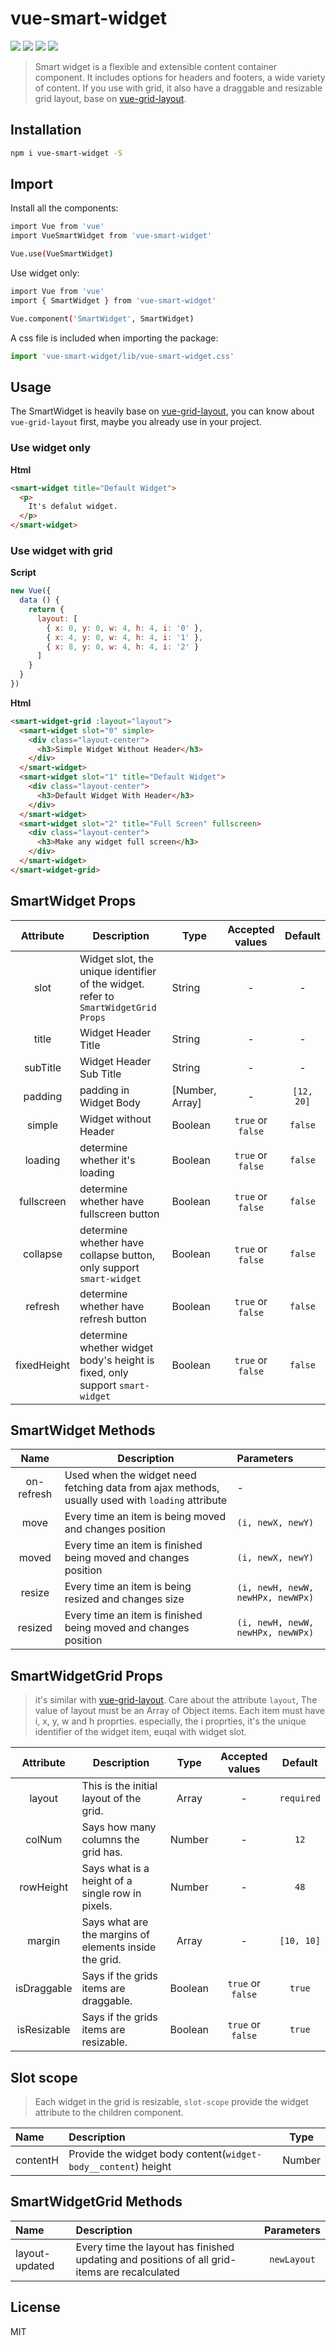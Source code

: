 # vue-smart-widget

<p align="left">
  <a href="https://travis-ci.org/xiaoluoboding/vue-smart-widget"><img src="https://travis-ci.org/xiaoluoboding/vue-smart-widget.svg?branch=dev"></a>
  <a href="https://travis-ci.org/xiaoluoboding/vue-smart-widget"><img src="https://img.shields.io/npm/v/vue-smart-widget.svg"></a>
  <a href="https://travis-ci.org/xiaoluoboding/vue-smart-widget"><img src="https://img.shields.io/github/stars/xiaoluoboding/vue-smart-widget.svg"></a>
  <a href="https://travis-ci.org/xiaoluoboding/vue-smart-widget"><img src="https://img.shields.io/github/license/xiaoluoboding/vue-smart-widget.svg"></a>
</p>

> Smart widget is a flexible and extensible content container component. It includes options for headers and footers, a wide variety of content. If you use with grid, it also have a draggable and resizable grid layout, base on [vue-grid-layout](https://github.com/jbaysolutions/vue-grid-layout). 

## Installation

```bash
npm i vue-smart-widget -S
```

## Import

Install all the components:

```bash
import Vue from 'vue'
import VueSmartWidget from 'vue-smart-widget'

Vue.use(VueSmartWidget)
```

Use widget only:

```bash
import Vue from 'vue'
import { SmartWidget } from 'vue-smart-widget'

Vue.component('SmartWidget', SmartWidget)
```

A css file is included when importing the package:

```js
import 'vue-smart-widget/lib/vue-smart-widget.css'
```

## Usage

The SmartWidget is heavily base on [vue-grid-layout](https://github.com/jbaysolutions/vue-grid-layout), you can know about `vue-grid-layout` first, maybe you already use in your project.

### Use widget only

**Html**

```html
<smart-widget title="Default Widget">
  <p>
    It's defalut widget.
  </p>
</smart-widget>
```

### Use widget with grid

**Script**

```js
new Vue({
  data () {
    return {
      layout: [
        { x: 0, y: 0, w: 4, h: 4, i: '0' },
        { x: 4, y: 0, w: 4, h: 4, i: '1' },
        { x: 8, y: 0, w: 4, h: 4, i: '2' }
      ]
    }
  }
})
```

**Html**

```html
<smart-widget-grid :layout="layout">
  <smart-widget slot="0" simple>
    <div class="layout-center">
      <h3>Simple Widget Without Header</h3>
    </div>
  </smart-widget>
  <smart-widget slot="1" title="Default Widget">
    <div class="layout-center">
      <h3>Default Widget With Header</h3>
    </div>
  </smart-widget>
  <smart-widget slot="2" title="Full Screen" fullscreen>
    <div class="layout-center">
      <h3>Make any widget full screen</h3>
    </div>
  </smart-widget>
</smart-widget-grid>
```

## SmartWidget Props

| Attribute | Description | Type | Accepted values | Default |
|:--------:|--------|--------|:--------:|:--------:|
| slot | Widget slot, the unique identifier of the widget. refer to `SmartWidgetGrid Props` | String | - | - |
| title | Widget Header Title | String | - | - |
| subTitle | Widget Header Sub Title | String | - | - |
| padding | padding in Widget Body | [Number, Array] | - | `[12, 20]` |
| simple | Widget without Header | Boolean | `true` or `false` | `false` |
| loading | determine whether it's loading | Boolean | `true` or `false` | `false` |
| fullscreen | determine whether have fullscreen button | Boolean | `true` or `false` | `false` |
| collapse | determine whether have collapse button, only support `smart-widget` | Boolean | `true` or `false` | `false` |
| refresh | determine whether have refresh button | Boolean | `true` or `false` | `false` |
| fixedHeight | determine whether widget body's height is fixed, only support `smart-widget` | Boolean | `true` or `false` | `false` |

## SmartWidget Methods

| Name | Description | Parameters |
|:--------:|--------|:--------|
| on-refresh | Used when the widget need fetching data from ajax methods, usually used with `loading` attribute | - |
| move | Every time an item is being moved and changes position | `(i, newX, newY)` |
| moved | Every time an item is finished being moved and changes position | `(i, newX, newY)` |
| resize | Every time an item is being resized and changes size | `(i, newH, newW, newHPx, newWPx)` |
| resized | Every time an item is finished being moved and changes position | `(i, newH, newW, newHPx, newWPx)` |

## SmartWidgetGrid Props

> it's similar with [vue-grid-layout](https://github.com/jbaysolutions/vue-grid-layout). Care about the attribute `layout`, The value of layout must be an Array of Object items. Each item must have i, x, y, w and h proprties. especially, the i proprties, it's the unique identifier of the widget item, euqal with widget slot.

| Attribute | Description | Type | Accepted values | Default |
|:--------:|--------|:--------:|:--------:|:--------:|
| layout | This is the initial layout of the grid. | Array | - | `required` |
| colNum | Says how many columns the grid has. | Number | - | `12` |
| rowHeight | Says what is a height of a single row in pixels. | Number | - | `48` |
| margin | Says what are the margins of elements inside the grid. | Array | - | `[10, 10]` |
| isDraggable | Says if the grids items are draggable. | Boolean | `true` or `false` | `true` |
| isResizable | Says if the grids items are resizable. | Boolean | `true` or `false` | `true` |

## Slot scope

> Each widget in the grid is resizable, `slot-scope` provide the widget attribute to the children component.

| Name | Description | Type |
|:--------|:--------|:--------:|
| contentH | Provide the widget body content(`widget-body__content`) height | Number |

## SmartWidgetGrid Methods

| Name | Description | Parameters |
|:--------|:--------|:--------:|
| layout-updated | Every time the layout has finished updating and positions of all grid-items are recalculated | `newLayout` |

## License

MIT